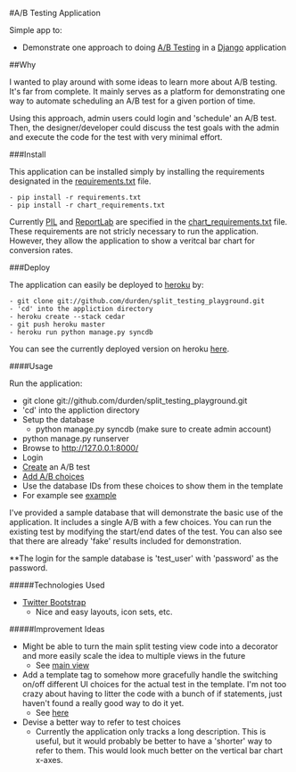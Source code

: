 #A/B Testing Application

Simple app to:

- Demonstrate one approach to doing [A/B Testing](http://en.wikipedia.org/wiki/A/B_testing) in a [Django](http://djangoproject.com) application


##Why

I wanted to play around with some ideas to learn more about A/B testing.  It's
far from complete.  It mainly serves as a platform for demonstrating one way to
automate scheduling an A/B test for a given portion of time.

Using this approach, admin users could login and 'schedule' an A/B test.  Then,
the designer/developer could discuss the test goals with the admin and execute
the code for the test with very minimal effort.

###Install

This application can be installed simply by installing the requirements
designated in the
[requirements.txt](https://github.com/durden/split_testing_playground/blob/master/requirements.txt)
file.

    - pip install -r requirements.txt
    - pip install -r chart_requirements.txt

Currently [PIL](http://www.pythonware.com/products/pil/) and
[ReportLab](http://www.reportlab.com/software/opensource/) are specified in the
[chart_requirements.txt](https://github.com/durden/split_testing_playground/blob/master/chart_requirements.txt)
file.  These requirements are not stricly necessary to run the application.
However, they allow the application to show a veritcal bar chart for conversion
rates.

###Deploy

The application can easily be deployed to [heroku](http://heroku.com) by:

    - git clone git://github.com/durden/split_testing_playground.git
    - 'cd' into the appliction directory
    - heroku create --stack cedar
    - git push heroku master
    - heroku run python manage.py syncdb

You can see the currently deployed version on heroku
[here](http://split-testing.herokuapp.com).

####Usage

Run the application:

- git clone git://github.com/durden/split_testing_playground.git
- 'cd' into the appliction directory
- Setup the database
    - python manage.py syncdb (make sure to create admin account)
- python manage.py runserver
- Browse to http://127.0.0.1:8000/
- Login
- [Create](http://127.0.0.1:8000/admin/registration/abtest/add/) an A/B
    test
- [Add A/B choices](http://127.0.0.1:8000/admin/registration/testchoice/)
- Use the database IDs from these choices to show them in the template
- For example see [example](https://github.com/durden/split_testing_playground/blob/master/templates/registration/register.html)

I've provided a sample database that will demonstrate the basic use of the
application.  It includes a single A/B with a few choices.  You can run the
existing test by modifying the start/end dates of the test.  You can also see
that there are already 'fake' results included for demonstration.

**The login for the sample database is 'test_user' with 'password' as the
password.

#####Technologies Used

- [Twitter Bootstrap](http://twitter.github.com/bootstrap/)
    - Nice and easy layouts, icon sets, etc.

#####Improvement Ideas

- Might be able to turn the main split testing view code into a decorator and
  more easily scale the idea to multiple views in the future
    - See [main view](https://github.com/durden/split_testing_playground/blob/master/registration/views.py#L46)
- Add a template tag to somehow more gracefully handle the switching on/off
  different UI choices for the actual test in the template.  I'm not too crazy
  about having to litter the code with a bunch of if statements, just haven't
  found a really good way to do it yet.
    - See [here](https://github.com/durden/split_testing_playground/blob/master/templates/registration/register.html#L31)
- Devise a better way to refer to test choices
    - Currently the application only tracks a long description.  This is
      useful, but it would probably be better to have a 'shorter' way to refer
      to them.  This would look much better on the vertical bar chart x-axes.
